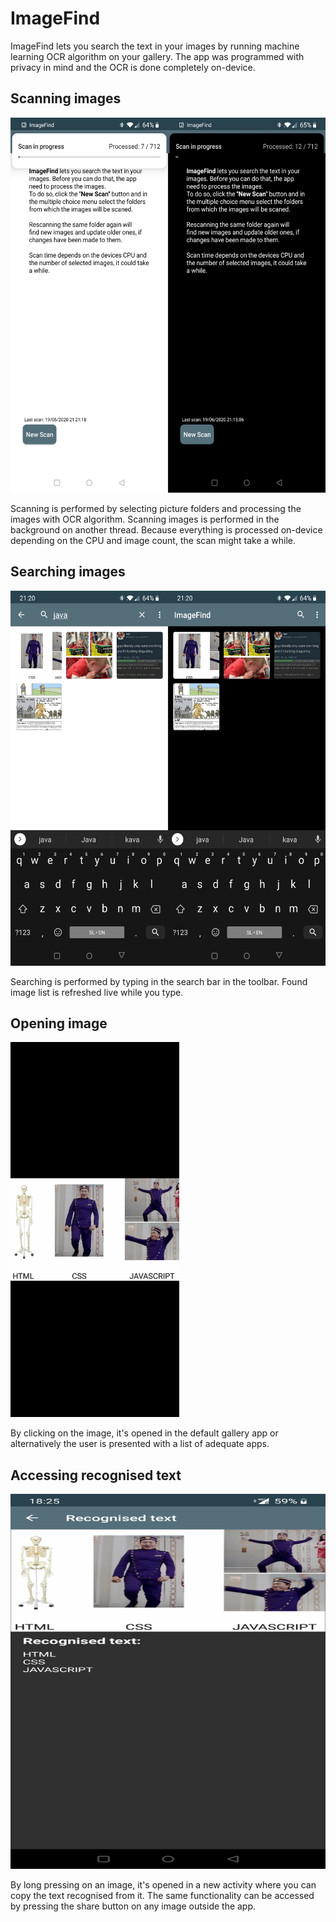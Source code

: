 # ImageFind

ImageFind lets you search the text in your images by running machine learning OCR algorithm on your gallery.
The app was programmed with privacy in mind and the OCR is done completely on-device.

## Scanning images

<img src="https://github.com/MrHorvatHD/ImageFind/blob/master/img/scan.png" width="540" height="600"/>

Scanning is performed by selecting picture folders and processing the images with OCR algorithm. Scanning images is performed in the background on another thread. Because everything is processed on-device depending on the CPU and image count, the scan might take a while.

## Searching images

<img src="https://github.com/MrHorvatHD/ImageFind/blob/master/img/search.png" width="540" height="600"/>

Searching is performed by typing in the search bar in the toolbar. Found image list is refreshed live while you type.

## Opening image

<img src="https://github.com/MrHorvatHD/ImageFind/blob/master/img/photoUpClose.jpg" width="270" height="600"/>

By clicking on the image, it's opened in the default gallery app or alternatively the user is presented with a list of adequate apps.

## Accessing recognised text

<img src="https://github.com/MrHorvatHD/ImageFind/blob/master/img/ImageDetail.jpg" width="540" height="600"/>

By long pressing on an image, it's opened in a new activity where you can copy the text recognised from it. The same functionality can be accessed by pressing the share button on any image outside the app.
